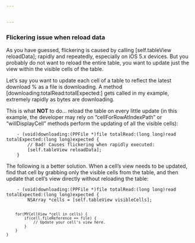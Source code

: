 ```yaml
---


---
```


<h3 id="flickering-issue-when-reload-data">Flickering issue when reload data</h3>
<p>As you have guessed, flickering is caused by calling [self.tableView reloadData]; rapidly and repeatedly, especially on iOS 5.x devices. But you probably do not want to reload the entire table, you want to update just the view within the visible cells of the table.</p>
<p>Let’s say you want to update each cell of a table to reflect the latest download % as a file is downloading. A method [downloading:totalRead:totalExpected:] gets called in my example, extremely rapidly as bytes are downloading.</p>
<p>This is what  <strong>NOT</strong>  to do… reload the table on every little update (in this example, the developer may rely on “cellForRowAtIndexPath” or “willDisplayCell” methods perform the updating of all the visible cells):</p>
<pre><code>    - (void)downloading:(PPFile *)file totalRead:(long long)read totalExpected:(long long)expected {
        // Bad! Causes flickering when rapidly executed:
        [self.tableView reloadData];
    }
</code></pre>
<p>The following is a better solution. When a cell’s view needs to be updated, find that cell by grabbing only the visible cells from the table, and then update that cell’s view directly without reloading the table:</p>
<pre><code>    - (void)downloading:(PPFile *)file totalRead:(long long)read totalExpected:(long long)expected {
        NSArray *cells = [self.tableView visibleCells];

        for(MYCellView *cell in cells) {
            if(cell.fileReference == file) {
                // Update your cell's view here.
            }
        }
    }
</code></pre>

